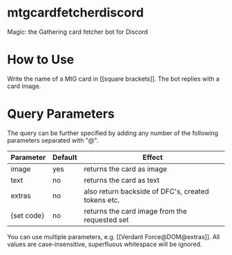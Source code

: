# mtgcardfetcherdiscord
Magic: the Gathering card fetcher bot for Discord

# How to Use
Write the name of a MtG card in [[square brackets]].
The bot replies with a card image.

# Query Parameters
The query can be further specified by adding any number of the following parameters separated with "@".

| Parameter | Default | Effect |
| ----------- | ----------- | ----------- |
| image  | yes | returns the card as image |
| text  | no | returns the card as text |
| extras | no | also return backside of DFC's, created tokens etc. |
| {set code} | no | returns the card image from the requested set |

You can use multiple parameters, e.g. [[Verdant Force@DOM@extras]].
All values are case-insensitive, superfluous whitespace will be ignored.
